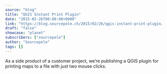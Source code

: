 ```yaml
---
source: "blog"
title: "QGIS Instant Print Plugin"
date: "2015-02-26T00:00:00+0000"
link: "https://blog.sourcepole.ch/2015/02/26/qgis-instant-print-plugin/"
draft: "false"
showcase: "planet"
subscribers: ["sourcepole"]
author: "Sourcepole"
tags: []
---
```


<p>As a side product of a customer project, we&rsquo;re publishing a QGIS plugin for printing maps to a file with just two mouse clicks.</p>
